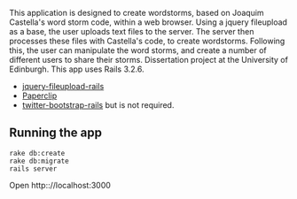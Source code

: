 This application is designed to create wordstorms, based on Joaquim Castella's word storm code, within a web browser. 
Using a jquery fileupload as a base, the user uploads text files to the server. The server then processes these files with Castella's code, to create wordstorms. 
Following this, the user can manipulate the word storms, and create a number of different users to share their storms. Dissertation project at the University of Edinburgh.
This app uses Rails 3.2.6.

* [jquery-fileupload-rails](https://github.com/tors/jquery-fileupload-rails)
* [Paperclip](https://github.com/thoughtbot/paperclip)
* [twitter-bootstrap-rails](https://github.com/seyhunak/twitter-bootstrap-rails) but is not required.

## Running the app

    rake db:create
    rake db:migrate
    rails server

Open http:://localhost:3000